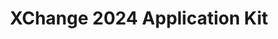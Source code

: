 ---
title: XChange 2024 Application Kit
redirect_to: https://drive.google.com/drive/folders/11UtJ-pqrfL7viBDkydfktpgAUYXw8BxG?usp=sharing
redirect_from: 
  - /XC24ParticipantAppKit
  - /xc24participantappkit
---
